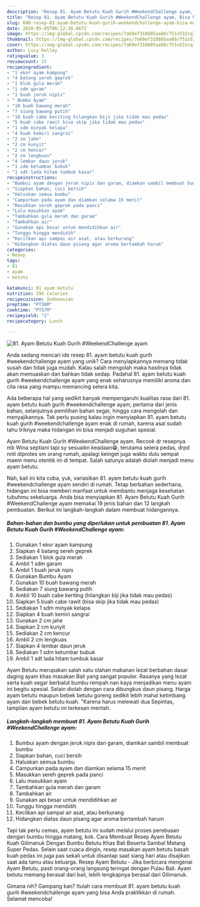 ```yaml
---
description: "Resep 81. Ayam Betutu Kuah Gurih #WeekendChallenge ayam, Bisa Manjain Lidah"
title: "Resep 81. Ayam Betutu Kuah Gurih #WeekendChallenge ayam, Bisa Manjain Lidah"
slug: 600-resep-81-ayam-betutu-kuah-gurih-weekendchallenge-ayam-bisa-manjain-lidah
date: 2020-05-05T06:12:36.867Z
image: https://img-global.cpcdn.com/recipes/7a69ef318605aa80/751x532cq70/81-ayam-betutu-kuah-gurih-weekendchallenge-ayam-foto-resep-utama.jpg
thumbnail: https://img-global.cpcdn.com/recipes/7a69ef318605aa80/751x532cq70/81-ayam-betutu-kuah-gurih-weekendchallenge-ayam-foto-resep-utama.jpg
cover: https://img-global.cpcdn.com/recipes/7a69ef318605aa80/751x532cq70/81-ayam-betutu-kuah-gurih-weekendchallenge-ayam-foto-resep-utama.jpg
author: Lucy Kelley
ratingvalue: 3
reviewcount: 15
recipeingredient:
- "1 ekor ayam kampung"
- "4 batang sereh geprek"
- "1 blok gula merah"
- "1 sdm garam"
- "1 buah jeruk nipis"
- " Bumbu Ayam"
- "10 buah bawang merah"
- "7 siung bawang putih"
- "10 buah cabe keriting hilangkan biji jika tidak mau pedas"
- "5 buah cabe rawit bisa skip jika tidak mau pedas"
- "1 sdm minyak kelapa"
- "4 buah kemiri sangrai"
- "2 cm jahe"
- "2 cm kunyit"
- "2 cm kencur"
- "2 cm lengkuas"
- "4 lembar daun jeruk"
- "1 sdm ketumbar bubuk"
- "1 sdt lada hitam tumbuk kasar"
recipeinstructions:
- "Bumbui ayam dengan jeruk nipis dan garam, diamkan sambil membuat bumbu"
- "Siapkan bahan, cuci bersih"
- "Haluskan semua bumbu"
- "Campurkan pada ayam dan diamkan selama 15 menit"
- "Masukkan sereh geprek pada panci"
- "Lalu masukkan ayam"
- "Tambahkan gula merah dan garam"
- "Tambahkan air"
- "Gunakan api besar untuk mendidihkan air"
- "Tunggu hingga mendidih"
- "Kecilkan api sampai air asat, atau berkurang"
- "Hidangkan diatas daun pisang agar aroma bertambah harum"
categories:
- Resep
tags:
- 81
- ayam
- betutu

katakunci: 81 ayam betutu 
nutrition: 294 calories
recipecuisine: Indonesian
preptime: "PT36M"
cooktime: "PT57M"
recipeyield: "2"
recipecategory: Lunch

---
```



![81. Ayam Betutu Kuah Gurih #WeekendChallenge ayam](https://img-global.cpcdn.com/recipes/7a69ef318605aa80/751x532cq70/81-ayam-betutu-kuah-gurih-weekendchallenge-ayam-foto-resep-utama.jpg)

Anda sedang mencari ide resep 81. ayam betutu kuah gurih #weekendchallenge ayam yang unik? Cara menyiapkannya memang tidak susah dan tidak juga mudah. Kalau salah mengolah maka hasilnya tidak akan memuaskan dan bahkan tidak sedap. Padahal 81. ayam betutu kuah gurih #weekendchallenge ayam yang enak seharusnya memiliki aroma dan cita rasa yang mampu memancing selera kita.

Ada beberapa hal yang sedikit banyak mempengaruhi kualitas rasa dari 81. ayam betutu kuah gurih #weekendchallenge ayam, pertama dari jenis bahan, selanjutnya pemilihan bahan segar, hingga cara mengolah dan menyajikannya. Tak perlu pusing kalau ingin menyiapkan 81. ayam betutu kuah gurih #weekendchallenge ayam enak di rumah, karena asal sudah tahu triknya maka hidangan ini bisa menjadi suguhan spesial.

Ayam Betutu Kuah Gurih #WeekendChallenge ayam. Recook dr resepnya mb Wina septiani tapi sy sesuaikn keadaan😁, terutama selera pedas, drpd nnti diprotes sm orang rumah,.apalagi keinget juga waktu dulu sempat maem menu otentik ini di tempat. Salah satunya adalah diolah menjadi menu ayam betutu.


Nah, kali ini kita coba, yuk, variasikan 81. ayam betutu kuah gurih #weekendchallenge ayam sendiri di rumah. Tetap berbahan sederhana, hidangan ini bisa memberi manfaat untuk membantu menjaga kesehatan tubuhmu sekeluarga. Anda bisa menyiapkan 81. Ayam Betutu Kuah Gurih #WeekendChallenge ayam memakai 19 jenis bahan dan 12 langkah pembuatan. Berikut ini langkah-langkah dalam membuat hidangannya.

<!--inarticleads1-->

##### Bahan-bahan dan bumbu yang diperlukan untuk pembuatan 81. Ayam Betutu Kuah Gurih #WeekendChallenge ayam:

1. Gunakan 1 ekor ayam kampung
1. Siapkan 4 batang sereh geprek
1. Sediakan 1 blok gula merah
1. Ambil 1 sdm garam
1. Ambil 1 buah jeruk nipis
1. Gunakan  Bumbu Ayam
1. Gunakan 10 buah bawang merah
1. Sediakan 7 siung bawang putih
1. Ambil 10 buah cabe keriting (hilangkan biji jika tidak mau pedas)
1. Siapkan 5 buah cabe rawit (bisa skip jika tidak mau pedas)
1. Sediakan 1 sdm minyak kelapa
1. Siapkan 4 buah kemiri sangrai
1. Gunakan 2 cm jahe
1. Siapkan 2 cm kunyit
1. Sediakan 2 cm kencur
1. Ambil 2 cm lengkuas
1. Siapkan 4 lembar daun jeruk
1. Sediakan 1 sdm ketumbar bubuk
1. Ambil 1 sdt lada hitam tumbuk kasar


Ayam Betutu merupakan salah satu olahan makanan lezat berbahan dasar daging ayam khas masakan Bali yang sangat populer. Rasanya yang lezat serta kuah segar berbalut bumbu rempah nan kaya menjadikan menu ayam ini begitu spesial. Selain diolah dengan cara dibungkus daun pisang. Harga ayam betutu maupun bebek betutu goreng sedikit lebih mahal ketimbang ayam dan bebek betutu kuah. &#34;Karena harus melewati dua Sepintas, tampilan ayam betutu ini terkesan mentah. 

<!--inarticleads2-->

##### Langkah-langkah membuat 81. Ayam Betutu Kuah Gurih #WeekendChallenge ayam:

1. Bumbui ayam dengan jeruk nipis dan garam, diamkan sambil membuat bumbu
1. Siapkan bahan, cuci bersih
1. Haluskan semua bumbu
1. Campurkan pada ayam dan diamkan selama 15 menit
1. Masukkan sereh geprek pada panci
1. Lalu masukkan ayam
1. Tambahkan gula merah dan garam
1. Tambahkan air
1. Gunakan api besar untuk mendidihkan air
1. Tunggu hingga mendidih
1. Kecilkan api sampai air asat, atau berkurang
1. Hidangkan diatas daun pisang agar aroma bertambah harum


Tapi tak perlu cemas, ayam betutu ini sudah melalui proses perebusan dengan bumbu hingga matang, kok. Cara Membuat Resep Ayam Betutu Kuah Gilimanuk Dengan Bumbu Betutu Khas Bali Beserta Sambal Matang Super Pedas. Selain saat cuaca dingin, resep masakan ayam betutu basah kuah pedas ini juga pas sekali untuk disantap saat siang hari atau disajikan saat ada tamu atau keluarga. Resep Ayam Betutu - Jika berbicara mengenai Ayam Betutu, pasti orang-orang langsung teringat dengan Pulau Bali. Ayam betutu memang berasal dari bali, lebih lengkapnya berasal dari Gilimanuk. 

Gimana nih? Gampang kan? Itulah cara membuat 81. ayam betutu kuah gurih #weekendchallenge ayam yang bisa Anda praktikkan di rumah. Selamat mencoba!
